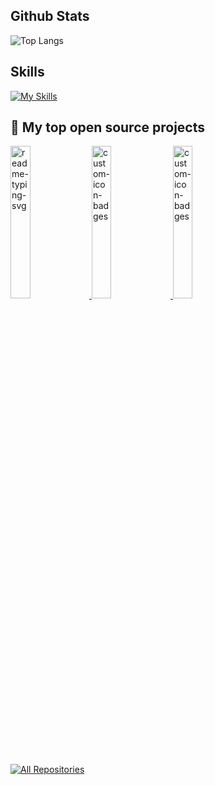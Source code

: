 ## Github Stats
![Top Langs](https://github-readme-stats.vercel.app/api/top-langs/?username=dinagalevska&theme=dark&show_icons=true&layout=compact&langs_count=7) <br> 


## Skills

[![My Skills](https://skillicons.dev/icons?i=python,docker,kubernetes,c,cpp,js,react,html,css,tensorflow,pytorch,kafka,java,bootstrap,tailwind,git,jenkins,spring,django,azure,anaconda,bash,gcp,gitlab,git,gradle,latex,terraform&perline=7)](https://skillicons.dev)

## 📘 My top open source projects

<p align="left">
    <a href="https://github.com/dinagalevska/recipes-chat-bot">
        <img width="25%" src="https://denvercoder1-github-readme-stats.vercel.app/api/pin/?username=dinagalevska&repo=recipes-chat-bot&theme=react&bg_color=1F222E&show_icons=true&title_color=F85D7F&hide_border=true" alt="readme-typing-svg">
    </a>
    <a href="https://github.com/dinagalevska/cryptocurrency-insights">
        <img width="25%" src="https://denvercoder1-github-readme-stats.vercel.app/api/pin?username=dinagalevska&repo=cryptocurrency-insights&theme=react&bg_color=1F222E&title_color=F85D7F&icon_color=F8D866&hide_border=true&show_icons=true" alt="custom-icon-badges">
    </a>
    <a href="https://github.com/dinagalevska/DrugCombDeepLearning">
        <img width="25%" src="https://denvercoder1-github-readme-stats.vercel.app/api/pin?username=dinagalevska&repo=DrugCombDeepLearning&theme=react&bg_color=1F222E&title_color=F85D7F&icon_color=F8D866&hide_border=true&show_icons=false" alt="custom-icon-badges">
    </a>
</p>




<p align="left">
  <a href="https://github.com/dinagalevska?tab=repositories&sort=stargazers">
    <img alt="All Repositories" title="All Repositories" src="https://custom-icon-badges.herokuapp.com/badge/Explore%20My%20Repos-FF5C8D?style=for-the-badge&logo=github&logoColor=white&color=FF4F8B&labelColor=FF4F8B"/>
  </a>
</p>




